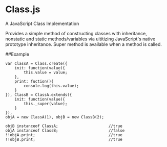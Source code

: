 # Class.js
A JavaScript Class Implementation

Provides a simple method of constructing classes with inheritance, nonstatic and static methods/variables via ultitizing JavaScript's native prototype inheritance. Super method is available when a
method is called.

##Example
````
var ClassA = Class.create({
    init: function(value){
        this.value = value;
    },
    print: fuction(){
        console.log(this.value);
    }
}), ClassB = ClassA.extends({
    init: function(value){
        this._super(value);
    }
}),
objA = new ClassA(1), objB = new ClassB(2);

objB instanceof ClassA;                      //true
objA instanceof ClassB;                      //false
!!objA.print;                                //true
!!objB.print;                                //true
````